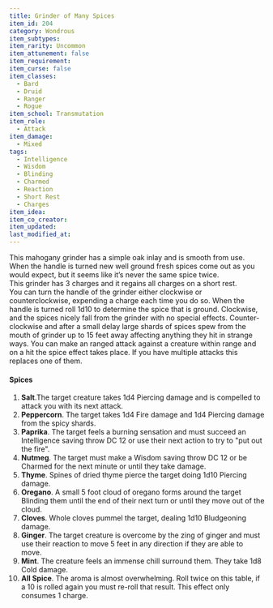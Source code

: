 ```yaml
---
title: Grinder of Many Spices
item_id: 204
category: Wondrous
item_subtypes: 
item_rarity: Uncommon
item_attunement: false
item_requirement: 
item_curse: false
item_classes: 
  - Bard
  - Druid
  - Ranger
  - Rogue
item_school: Transmutation
item_role: 
  - Attack
item_damage: 
  - Mixed
tags:
  - Intelligence
  - Wisdom
  - Blinding
  - Charmed
  - Reaction
  - Short Rest
  - Charges
item_idea: 
item_co_creator: 
item_updated: 
last_modified_at: 
---
```


This mahogany grinder has a simple oak inlay and is smooth from use. When the handle is turned new well ground fresh spices come out as you would expect, but it seems like it’s never the same spice twice.  
This grinder has 3 charges and it regains all charges on a short rest.  
You can turn the handle of the grinder either clockwise or counterclockwise, expending a charge each time you do so. When the handle is turned roll 1d10 to determine the spice that is ground. Clockwise, and the spices nicely fall from the grinder with no special effects. Counter-clockwise and after a small delay large shards of spices spew from the mouth of grinder up to 15 feet away affecting anything they hit in strange ways. You can make an ranged attack against a creature within range and on a hit the spice effect takes place. If you have multiple attacks this replaces one of them.

#### Spices

1.  **Salt**.The target creature takes 1d4 Piercing damage and is compelled to attack you with its next attack.
2.  **Peppercorn**. The target takes 1d4 Fire damage and 1d4 Piercing damage from the spicy shards.
3.  **Paprika**. The target feels a burning sensation and must succeed an Intelligence saving throw DC 12 or use their next action to try to "put out the fire".
4.  **Nutmeg**. The target must make a Wisdom saving throw DC 12 or be Charmed for the next minute or until they take damage.
5.  **Thyme**. Spines of dried thyme pierce the target doing 1d10 Piercing damage.
6.  **Oregano**. A small 5 foot cloud of oregano forms around the target Blinding them until the end of their next turn or until they move out of the cloud.
7.  **Cloves**. Whole cloves pummel the target, dealing 1d10 Bludgeoning damage.
8.  **Ginger**. The target creature is overcome by the zing of ginger and must use their reaction to move 5 feet in any direction if they are able to move.
9.  **Mint**. The creature feels an immense chill surround them. They take 1d8 Cold damage.
10.  **All Spice**. The aroma is almost overwhelming. Roll twice on this table, if a 10 is rolled again you must re-roll that result. This effect only consumes 1 charge.
